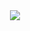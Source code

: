 <div align="center">
  <img src="https://capsule-render.vercel.app/api?type=waving&height=300&color=gradient&text=Raaaaming&textBg=false&fontAlignY=35&desc=Arcadia%20Developer&descSize=35&descAlignY=53&reversal=true" />
</div>
